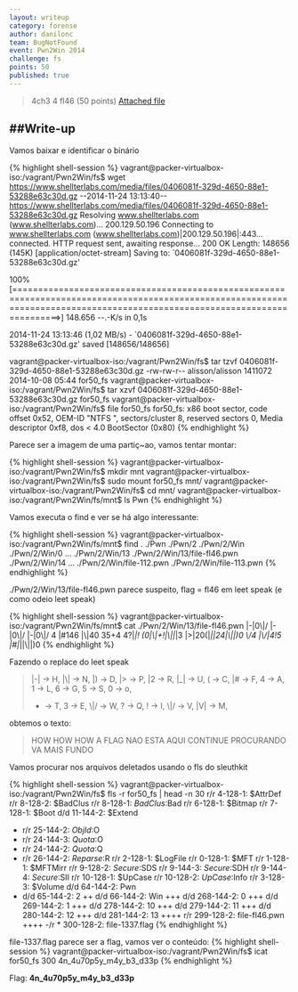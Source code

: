 ```yaml
---
layout: writeup
category: forense
author: danilonc
team: BugNotFound
event: Pwn2Win 2014
challenge: fs
points: 50
published: true
---
```

>4ch3 4 fl46 (50 points)
[Attached file](https://www.shellterlabs.com/media/files/0406081f-329d-4650-88e1-53288e63c30d.gz)

##Write-up
---

Vamos baixar e identificar o binário

{% highlight shell-session %}
vagrant@packer-virtualbox-iso:/vagrant/Pwn2Win/fs$ wget https://www.shellterlabs.com/media/files/0406081f-329d-4650-88e1-53288e63c30d.gz
--2014-11-24 13:13:40--  https://www.shellterlabs.com/media/files/0406081f-329d-4650-88e1-53288e63c30d.gz
Resolving www.shellterlabs.com (www.shellterlabs.com)... 200.129.50.196
Connecting to www.shellterlabs.com (www.shellterlabs.com)|200.129.50.196|:443... connected.
HTTP request sent, awaiting response... 200 OK
Length: 148656 (145K) [application/octet-stream]
Saving to: `0406081f-329d-4650-88e1-53288e63c30d.gz'

100%[===========================================================================================================================================================================>] 148.656     --.-K/s   in 0,1s    

2014-11-24 13:13:46 (1,02 MB/s) - `0406081f-329d-4650-88e1-53288e63c30d.gz' saved [148656/148656]

vagrant@packer-virtualbox-iso:/vagrant/Pwn2Win/fs$ tar tzvf 0406081f-329d-4650-88e1-53288e63c30d.gz
-rw-rw-r-- alisson/alisson 1411072 2014-10-08 05:44 for50_fs
vagrant@packer-virtualbox-iso:/vagrant/Pwn2Win/fs$ tar xzvf 0406081f-329d-4650-88e1-53288e63c30d.gz
for50_fs
vagrant@packer-virtualbox-iso:/vagrant/Pwn2Win/fs$ file for50_fs 
for50_fs: x86 boot sector, code offset 0x52, OEM-ID "NTFS    ", sectors/cluster 8, reserved sectors 0, Media descriptor 0xf8, dos < 4.0 BootSector (0x80)
{% endhighlight %}


Parece ser a imagem de uma partiç~ao, vamos tentar montar:

{% highlight shell-session %}
vagrant@packer-virtualbox-iso:/vagrant/Pwn2Win/fs$ mkdir mnt
vagrant@packer-virtualbox-iso:/vagrant/Pwn2Win/fs$ sudo mount for50_fs mnt/
vagrant@packer-virtualbox-iso:/vagrant/Pwn2Win/fs$ cd mnt/
vagrant@packer-virtualbox-iso:/vagrant/Pwn2Win/fs/mnt$ ls
Pwn
{% endhighlight %}

Vamos executa o find e ver se há algo interessante:


{% highlight shell-session %}
vagrant@packer-virtualbox-iso:/vagrant/Pwn2Win/fs/mnt$ find
.
./Pwn
./Pwn/2
./Pwn/2/Win
./Pwn/2/Win/0
...
./Pwn/2/Win/13
./Pwn/2/Win/13/file-fl46.pwn
./Pwn/2/Win/14
...
./Pwn/2/Win/file-112.pwn
./Pwn/2/Win/file-113.pwn
{% endhighlight %}

./Pwn/2/Win/13/file-fl46.pwn parece suspeito, flag = fl46 em leet speak (e como odeio leet speak)

{% highlight shell-session %}
vagrant@packer-virtualbox-iso:/vagrant/Pwn2Win/fs/mnt$ cat ./Pwn/2/Win/13/file-fl46.pwn
|-|0\\|/ |-|0\\|/ |-|0\\|/
4 |#146 |\\|40 35+4 4?|_|!
(0|\\|+!|\\||_|3 |>|20(|_||24|\\||)0
\\/4 |\\/|4!5 |#|_||\\||)0
{% endhighlight %}

Fazendo o replace do leet speak
> |-| -> H, 
> |\\| -> N,
> |) -> D,
> |> -> P,
> |2 -> R,
> |_| -> U,
> ( -> C,
> |# -> F,
> 4 -> A,
> 1 -> L,
> 6 -> G,
> 5 -> S,
> 0 -> o,
> + -> T,
> 3 -> E,
> \\|/ -> W,
> ? -> Q,
> ! -> I,
> \\|/ -> V,
> |V| -> M,

obtemos o texto:
> HOW HOW HOW A FLAG NAO ESTA AQUI CONTINUE PROCURANDO VA MAIS FUNDO

Vamos procurar nos arquivos deletados usando o fls do sleuthkit

{% highlight shell-session %}
vagrant@packer-virtualbox-iso:/vagrant/Pwn2Win/fs$ fls -r for50_fs | head -n 30
r/r 4-128-1:	$AttrDef
r/r 8-128-2:	$BadClus
r/r 8-128-1:	$BadClus:$Bad
r/r 6-128-1:	$Bitmap
r/r 7-128-1:	$Boot
d/d 11-144-2:	$Extend
+ r/r 25-144-2:	$ObjId:$O
+ r/r 24-144-3:	$Quota:$O
+ r/r 24-144-2:	$Quota:$Q
+ r/r 26-144-2:	$Reparse:$R
r/r 2-128-1:	$LogFile
r/r 0-128-1:	$MFT
r/r 1-128-1:	$MFTMirr
r/r 9-128-2:	$Secure:$SDS
r/r 9-144-3:	$Secure:$SDH
r/r 9-144-4:	$Secure:$SII
r/r 10-128-1:	$UpCase
r/r 10-128-2:	$UpCase:$Info
r/r 3-128-3:	$Volume
d/d 64-144-2:	Pwn
+ d/d 65-144-2:	2
++ d/d 66-144-2:	Win
+++ d/d 268-144-2:	0
+++ d/d 269-144-2:	1
+++ d/d 278-144-2:	10
+++ d/d 279-144-2:	11
+++ d/d 280-144-2:	12
+++ d/d 281-144-2:	13
++++ r/r 299-128-2:	file-fl46.pwn
++++ -/r * 300-128-2:	file-1337.flag
{% endhighlight %}

file-1337.flag parece ser a flag, vamos ver o conteúdo:
{% highlight shell-session %}
vagrant@packer-virtualbox-iso:/vagrant/Pwn2Win/fs$ icat for50_fs 300
4n_4u70p5y_m4y_b3_d33p
{% endhighlight %}

Flag: **4n_4u70p5y_m4y_b3_d33p**
